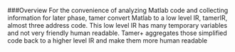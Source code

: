 ###Overview
For the convenience of analyzing Matlab code and collecting information for
later phase, tamer convert Matlab to a low level IR, tamerIR, almost three
address code. This low level IR has many temporary variables and not very
friendly human readable. Tamer+ aggregates those simplified code back to a
higher level IR and make them more human readable
